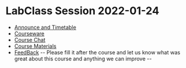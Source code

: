 # LabClass Session 2022-01-24

- [Announce and Timetable](https://indico.mathrice.fr/event/313)
- [Courseware](https://codimd.math.cnrs.fr/s/2sAxhR36w#)
- [Course Chat](https://etherpad.in2p3.fr/p/ls2n-labclass-20220124-g5k-tuto)
- [Course Materials](https://github.com/ls2n-dev/g5k-training/tree/main/2022-01-24)
- [FeedBack](https://app.wooclap.com/LLC220124/questionnaires/61e9962275f106117a0ecb0a) -- Please fill it after the course and let us know what was great about this course and anything we can improve --
